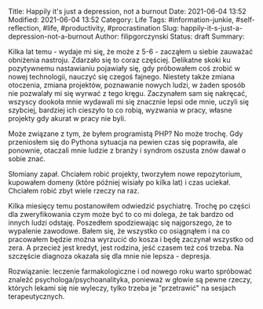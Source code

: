 Title: Happily it's just a depression, not a burnout
Date: 2021-06-04 13:52
Modified: 2021-06-04 13:52
Category: Life
Tags: #information-junkie, #self-reflection, #life, #productivity, #procrastination
Slug: happily-it-s-just-a-depression-not-a-burnout
Author: filipgorczynski
Status: draft
Summary: 

Kilka lat temu - wydaje mi się, że może z 5-6 - zacząłem u siebie zauważać obniżenia nastroju. Zdarzało się to coraz częściej. Delikatne skoki ku pozytywnemu nastawianiu pojawiały się, gdy próbowałem coś zrobić w nowej technologii, nauczyć się czegoś fajnego. Niestety także zmiana otoczenia, zmiana projektów, poznawanie nowych ludzi, w żaden sposób nie pozwalały mi się wyrwać z tego kręgu. Zaczynałem sam się nakręcać, wszyscy dookoła mnie wydawali mi się znacznie lepsi ode mnie, uczyli się szybciej, bardziej ich cieszyło to co robią, wyzwania w pracy, własne projekty gdy akurat w pracy nie byli.

Może związane z tym, że byłem programistą PHP? No może trochę. Gdy przeniosłem się do Pythona sytuacja na pewien czas się poprawiła, ale ponownie, otaczali mnie ludzie z branży i syndrom oszusta znów dawał o sobie znać.

Słomiany zapał. Chciałem robić projekty, tworzyłem nowe repozytorium, kupowałem domeny (które później wisiały po kilka lat) i czas uciekał. Chciałem robić zbyt wiele rzeczy na raz.

Kilka miesięcy temu postanowiłem odwiedzić psychiatrę. Trochę po części dla zweryfikowania czym może być to co mi dolega, że tak bardzo od innych ludzi odstaję. Poszedłem spodziewając się najgorszego, że to wypalenie zawodowe. Bałem się, że wszystko co osiągnąłem i na co pracowałem będzie można wyrzucić do kosza i będę zaczynał wszystko od zera. A przecież jest kredyt, jest rodzina, jeść czasem też coś trzeba. Na szczęście diagnoza okazała się dla mnie nie lepsza - depresja.

Rozwiązanie: leczenie farmakologiczne i od nowego roku warto spróbować znaleźć psychologa/psychoanalityka, ponieważ w głowie są pewne rzeczy, których lekami się nie wyleczy, tylko trzeba je "przetrawić" na sesjach terapeutycznych.
